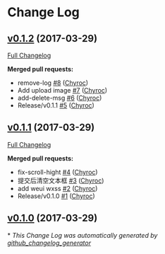 # Change Log

## [v0.1.2](https://github.com/Chyroc/MyNote-MINA/tree/v0.1.2) (2017-03-29)
[Full Changelog](https://github.com/Chyroc/MyNote-MINA/compare/v0.1.1...v0.1.2)

**Merged pull requests:**

- remove-log [\#8](https://github.com/Chyroc/MyNote-MINA/pull/8) ([Chyroc](https://github.com/Chyroc))
- Add upload image [\#7](https://github.com/Chyroc/MyNote-MINA/pull/7) ([Chyroc](https://github.com/Chyroc))
- add-delete-msg [\#6](https://github.com/Chyroc/MyNote-MINA/pull/6) ([Chyroc](https://github.com/Chyroc))
- Release/v0.1.1 [\#5](https://github.com/Chyroc/MyNote-MINA/pull/5) ([Chyroc](https://github.com/Chyroc))

## [v0.1.1](https://github.com/Chyroc/MyNote-MINA/tree/v0.1.1) (2017-03-29)
[Full Changelog](https://github.com/Chyroc/MyNote-MINA/compare/v0.1.0...v0.1.1)

**Merged pull requests:**

- fix-scroll-hight [\#4](https://github.com/Chyroc/MyNote-MINA/pull/4) ([Chyroc](https://github.com/Chyroc))
- 提交后清空文本框 [\#3](https://github.com/Chyroc/MyNote-MINA/pull/3) ([Chyroc](https://github.com/Chyroc))
- add weui wxss [\#2](https://github.com/Chyroc/MyNote-MINA/pull/2) ([Chyroc](https://github.com/Chyroc))
- Release/v0.1.0 [\#1](https://github.com/Chyroc/MyNote-MINA/pull/1) ([Chyroc](https://github.com/Chyroc))

## [v0.1.0](https://github.com/Chyroc/MyNote-MINA/tree/v0.1.0) (2017-03-29)


\* *This Change Log was automatically generated by [github_changelog_generator](https://github.com/skywinder/Github-Changelog-Generator)*